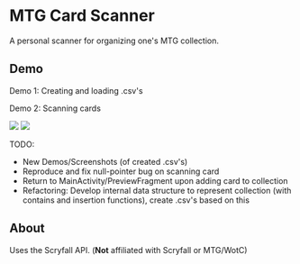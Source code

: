 # MTG Card Scanner
A personal scanner for organizing one's MTG collection.
## Demo
Demo 1: Creating and loading .csv's

Demo 2: Scanning cards

![](https://github.com/miriameisenhofer/mtg-cardscanner/blob/main/select-collection.gif)
![](https://github.com/miriameisenhofer/mtg-cardscanner/blob/main/card-scan.gif)

TODO:
- New Demos/Screenshots (of created .csv's)
- Reproduce and fix null-pointer bug on scanning card
- Return to MainActivity/PreviewFragment upon adding card to collection
- Refactoring: Develop internal data structure to represent collection (with contains and insertion functions), create .csv's based on this
## About
Uses the Scryfall API. (**Not** affiliated with Scryfall or MTG/WotC)
